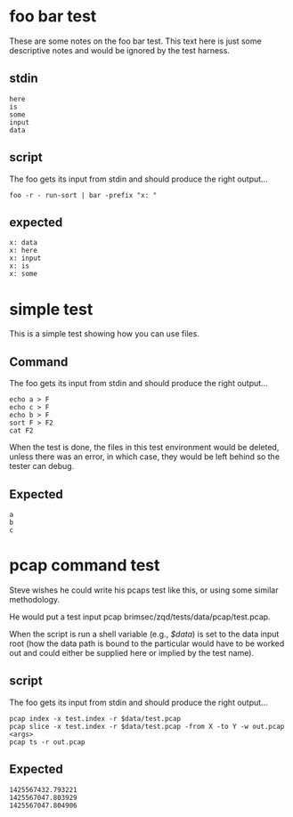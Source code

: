 # foo bar test

These are some notes on the foo bar test.  This text here is just
some descriptive notes and would be ignored by the test harness.

## stdin

```
here
is
some
input
data
```

## script

The foo gets its input from stdin and should produce the right output...

```
foo -r - run-sort | bar -prefix "x: "
```

## expected

```
x: data
x: here
x: input
x: is
x: some
```

# simple test

This is a simple test showing how you can use files.

## Command

The foo gets its input from stdin and should produce the right output...

```
echo a > F
echo c > F
echo b > F
sort F > F2
cat F2
```

When the test is done, the files in this test environment would be deleted,
unless there was an error, in which case, they would be left behind so
the tester can debug.

## Expected

```
a
b
c
```

# pcap command test

Steve wishes he could write his pcaps test like this, or using
some similar methodology.

He would put a test input pcap
brimsec/zqd/tests/data/pcap/test.pcap.

When the script is run a shell variable (e.g., *$data*)
is set to the data input
root (how the data path is bound to the particular would have to
be worked out and could either be supplied here or implied by the
test name).

## script

The foo gets its input from stdin and should produce the right output...

```
pcap index -x test.index -r $data/test.pcap
pcap slice -x test.index -r $data/test.pcap -from X -to Y -w out.pcap <args>
pcap ts -r out.pcap
```

## Expected

```
1425567432.793221
1425567047.803929
1425567047.804906
```
